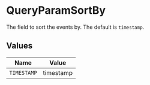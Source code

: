 # QueryParamSortBy

The field to sort the events by. The default is `timestamp`.


## Values

| Name        | Value       |
| ----------- | ----------- |
| `TIMESTAMP` | timestamp   |